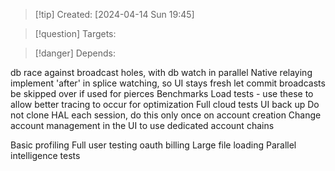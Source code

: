 
>[!tip] Created: [2024-04-14 Sun 19:45]

>[!question] Targets: 

>[!danger] Depends: 

db race against broadcast holes, with db watch in parallel
Native relaying
implement 'after' in splice watching, so UI stays fresh
let commit broadcasts be skipped over if used for pierces
Benchmarks
Load tests - use these to allow better tracing to occur for optimization
Full cloud tests
UI back up
Do not clone HAL each session, do this only once on account creation
Change account management in the UI to use dedicated account chains

Basic profiling
Full user testing
oauth
billing
Large file loading
Parallel intelligence tests



